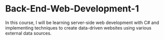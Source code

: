 # Back-End-Web-Development-1
In this course, I will be learning server-side web development with C# and implementing techniques to create data-driven websites using various external data sources.
